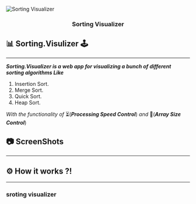 <p align="center">
  
![Sorting Visualizer](https://user-images.githubusercontent.com/40190772/83947174-c3254280-a815-11ea-960c-65d1e2576bce.png)

</p>
<h3 align="center">Sorting Visualizer</h3>
<div align="center">
</div>

## 📊 Sorting.Visulizer 🕹

---

**_Sorting.Visualizer is a web app for visualizing a bunch of different sorting algorithms Like_**

1. Insertion Sort.
2. Merge Sort.
3. Quick Sort.
4. Heap Sort.

_With the functionality of_ ⏳(**_Processing Speed Control_**) _and_ 📏(**_Array Size Control_**)

## 📷 ScreenShots

---

## ⚙ How it works ?!

---

### sroting visualizer
